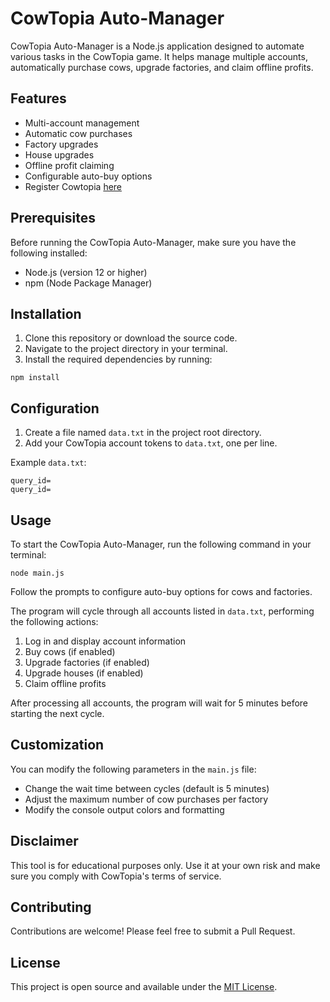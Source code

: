 # CowTopia Auto-Manager

CowTopia Auto-Manager is a Node.js application designed to automate various tasks in the CowTopia game. It helps manage multiple accounts, automatically purchase cows, upgrade factories, and claim offline profits.

## Features

- Multi-account management
- Automatic cow purchases
- Factory upgrades
- House upgrades
- Offline profit claiming
- Configurable auto-buy options
- Register Cowtopia [here](https://t.me/cowtopiabot/app?startapp=6944804952)

## Prerequisites

Before running the CowTopia Auto-Manager, make sure you have the following installed:

- Node.js (version 12 or higher)
- npm (Node Package Manager)

## Installation

1. Clone this repository or download the source code.
2. Navigate to the project directory in your terminal.
3. Install the required dependencies by running:

```
npm install
```

## Configuration

1. Create a file named `data.txt` in the project root directory.
2. Add your CowTopia account tokens to `data.txt`, one per line.

Example `data.txt`:

```
query_id=
query_id=
```

## Usage

To start the CowTopia Auto-Manager, run the following command in your terminal:

```
node main.js
```

Follow the prompts to configure auto-buy options for cows and factories.

The program will cycle through all accounts listed in `data.txt`, performing the following actions:

1. Log in and display account information
2. Buy cows (if enabled)
3. Upgrade factories (if enabled)
4. Upgrade houses (if enabled)
5. Claim offline profits

After processing all accounts, the program will wait for 5 minutes before starting the next cycle.

## Customization

You can modify the following parameters in the `main.js` file:

- Change the wait time between cycles (default is 5 minutes)
- Adjust the maximum number of cow purchases per factory
- Modify the console output colors and formatting

## Disclaimer

This tool is for educational purposes only. Use it at your own risk and make sure you comply with CowTopia's terms of service.

## Contributing

Contributions are welcome! Please feel free to submit a Pull Request.

## License

This project is open source and available under the [MIT License](LICENSE).
